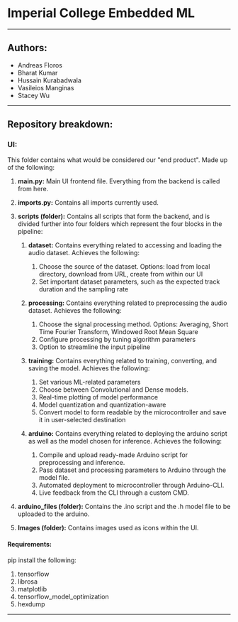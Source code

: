 # Imperial College Embedded ML

---

## Authors: 
- Andreas Floros
- Bharat Kumar
- Hussain Kurabadwala
- Vasileios Manginas
- Stacey Wu

---

## Repository breakdown:

### UI: 
This folder contains what would be considered our "end product". Made up of the following:

1. **main.py:** Main UI frontend file. Everything from the backend is called from here.

3. **imports.py:** Contains all imports currently used.

4. **scripts (folder):** Contains all scripts that form the backend, and is divided further into four folders which represent the four blocks in the pipeline:
      1. **dataset:** Contains everything related to accessing and loading the audio dataset. Achieves the following:
            1. Choose the source of the dataset. Options: load from local directory, download from URL, create from within our UI
            2. Set important dataset parameters, such as the expected track duration and the sampling rate

      3. **processing:** Contains everything related to preprocessing the audio dataset. Achieves the following:
            1. Choose the signal processing method. Options: Averaging, Short Time Fourier Transform, Windowed Root Mean Square
            2. Configure processing by tuning algorithm parameters
            3. Option to streamline the input pipeline
            
      5. **training:** Contains everything related to training, converting, and saving the model. Achieves the following:
            1. Set various ML-related parameters
            2. Choose between Convolutional and Dense models.
            2. Real-time plotting of model performance
            3. Model quantization and quantization-aware
            5. Convert model to form readable by the microcontroller and save it in user-selected destination

      7. **arduino:** Contains everything related to deploying the arduino script as well as the model chosen for inference. Achieves the following:
            1. Compile and upload ready-made Arduino script for preprocessing and inference. 
            2. Pass dataset and processing parameters to Arduino through the model file.
            3. Automated deployment to microcontroller through  Arduino-CLI.
            4. Live feedback from the CLI through a custom CMD.

8. **arduino_files (folder):** Contains the .ino script and the .h model file to be uploaded to the arduino.
9. **Images (folder):** Contains images used as icons within the UI.

#### Requirements:
pip install the following:
1. tensorflow
2. librosa
3. matplotlib
4. tensorflow_model_optimization
5. hexdump

---
